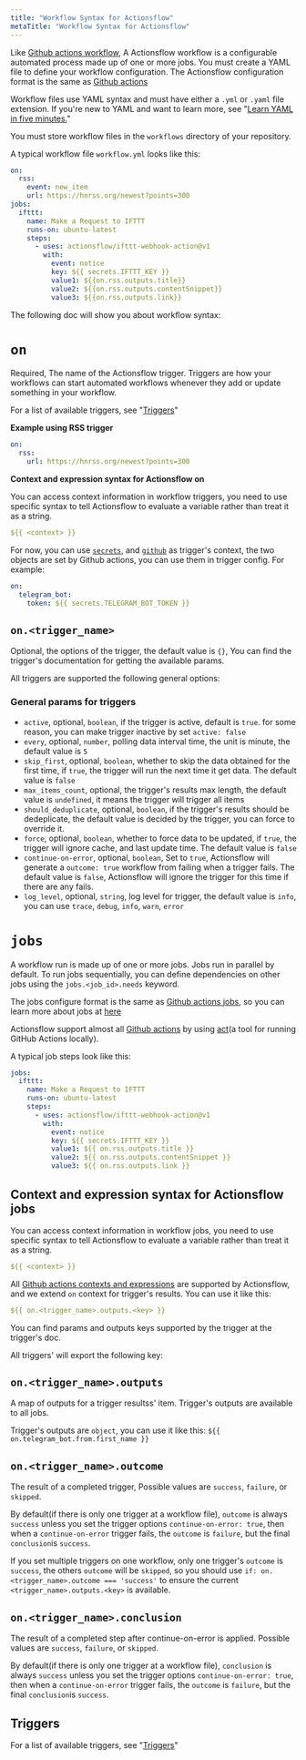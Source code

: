 ```yaml
---
title: "Workflow Syntax for Actionsflow"
metaTitle: "Workflow Syntax for Actionsflow"
---
```


Like [Github actions workflow](https://docs.github.com/en/actions/reference/workflow-syntax-for-github-actions), A Actionsflow workflow is a configurable automated process made up of one or more jobs. You must create a YAML file to define your workflow configuration. The Actionsflow configuration format is the same as [Github actions](https://docs.github.com/en/actions/configuring-and-managing-workflows/configuring-a-workflow)

Workflow files use YAML syntax and must have either a `.yml` or `.yaml` file extension. If you're new to YAML and want to learn more, see "[Learn YAML in five minutes.](https://www.codeproject.com/Articles/1214409/Learn-YAML-in-five-minutes)"

You must store workflow files in the `workflows` directory of your repository.

A typical workflow file `workflow.yml` looks like this:

```yaml
on:
  rss:
    event: new_item
    url: https://hnrss.org/newest?points=300
jobs:
  ifttt:
    name: Make a Request to IFTTT
    runs-on: ubuntu-latest
    steps:
      - uses: actionsflow/ifttt-webhook-action@v1
        with:
          event: notice
          key: ${{ secrets.IFTTT_KEY }}
          value1: ${{on.rss.outputs.title}}
          value2: ${{on.rss.outputs.contentSnippet}}
          value3: ${{on.rss.outputs.link}}
```

The following doc will show you about workflow syntax:

# `on`

Required, The name of the Actionsflow trigger. Triggers are how your workflows can start automated workflows whenever they add or update something in your workflow.

For a list of available triggers, see "[Triggers](/docs/triggers.md)"

**Example using RSS trigger**

```yaml
on:
  rss:
    url: https://hnrss.org/newest?points=300
```

**Context and expression syntax for Actionsflow on**

You can access context information in workflow triggers, you need to use specific syntax to tell Actionsflow to evaluate a variable rather than treat it as a string.

```yaml
${{ <context> }}
```

For now, you can use [`secrets`](https://docs.github.com/en/actions/configuring-and-managing-workflows/creating-and-storing-encrypted-secrets), and [`github`](https://docs.github.com/en/actions/reference/context-and-expression-syntax-for-github-actions#github-context) as trigger's context, the two objects are set by Github actions, you can use them in trigger config. For example:

```yaml
on:
  telegram_bot:
    token: ${{ secrets.TELEGRAM_BOT_TOKEN }}
```

## `on.<trigger_name>`

Optional, the options of the trigger, the default value is `{}`, You can find the trigger's documentation for getting the available params.

All triggers are supported the following general options:

### General params for triggers

- `active`, optional, `boolean`, if the trigger is active, default is `true`. for some reason, you can make trigger inactive by set `active: false`
- `every`, optional, `number`, polling data interval time, the unit is minute, the default value is `5`
- `skip_first`, optional, `boolean`, whether to skip the data obtained for the first time, if `true`, the trigger will run the next time it get data. The default value is `false`
- `max_items_count`, optional, the trigger's results max length, the default value is `undefined`, it means the trigger will trigger all items
- `should_deduplicate`, optional, `boolean`, if the trigger's results should be dedeplicate, the default value is decided by the trigger, you can force to override it.
- `force`, optional, `boolean`, whether to force data to be updated, if `true`, the trigger will ignore cache, and last update time. The default value is `false`
- `continue-on-error`, optional, `boolean`, Set to `true`, Actionsflow will generate a `outcome: true` workflow from failing when a trigger fails. The default value is `false`, Actionsflow will ignore the trigger for this time if there are any fails.
- `log_level`, optional, `string`, log level for trigger, the default value is `info`, you can use `trace`, `debug`, `info`, `warn`, `error`

# `jobs`

A workflow run is made up of one or more jobs. Jobs run in parallel by default. To run jobs sequentially, you can define dependencies on other jobs using the `jobs.<job_id>.needs` keyword.

The jobs configure format is the same as [Github actions jobs](https://docs.github.com/en/actions/reference/workflow-syntax-for-github-actions#jobs), so you can learn more about jobs at [here](https://docs.github.com/en/actions/reference/workflow-syntax-for-github-actions#jobs)

Actionsflow support almost all [Github actions](https://github.com/marketplace?type=actions) by using [act](https://github.com/nektos/act)(a tool for running GitHub Actions locally).

A typical job steps look like this:

```yaml
jobs:
  ifttt:
    name: Make a Request to IFTTT
    runs-on: ubuntu-latest
    steps:
      - uses: actionsflow/ifttt-webhook-action@v1
        with:
          event: notice
          key: ${{ secrets.IFTTT_KEY }}
          value1: ${{ on.rss.outputs.title }}
          value2: ${{ on.rss.outputs.contentSnippet }}
          value3: ${{ on.rss.outputs.link }}
```

## Context and expression syntax for Actionsflow jobs

You can access context information in workflow jobs, you need to use specific syntax to tell Actionsflow to evaluate a variable rather than treat it as a string.

```yaml
${{ <context> }}
```

All [Github actions contexts and expressions](https://docs.github.com/en/actions/reference/context-and-expression-syntax-for-github-actions) are supported by Actionsflow, and we extend `on` context for trigger's results. You can use it like this:

```yaml
${{ on.<trigger_name>.outputs.<key> }}
```

You can find params and outputs keys supported by the trigger at the trigger's doc.

All triggers' will export the following key:

## `on.<trigger_name>.outputs`

A map of outputs for a trigger resultss' item. Trigger's outputs are available to all jobs.

Trigger's outputs are `object`, you can use it like this: `${{ on.telegram_bot.from.first_name }}`

## `on.<trigger_name>.outcome`

The result of a completed trigger, Possible values are `success`, `failure`, or `skipped`.

By default(if there is only one trigger at a workflow file), `outcome` is always `success` unless you set the trigger options `continue-on-error: true`, then when a `continue-on-error` trigger fails, the `outcome` is `failure`, but the final `conclusion`is `success`.

If you set multiple triggers on one workflow, only one trigger's `outcome` is `success`, the others `outcome` will be `skipped`, so you should use `if: on.<trigger_name>.outcome === 'success'` to ensure the current `<trigger_name>.outputs.<key>` is available.

## `on.<trigger_name>.conclusion`

The result of a completed step after continue-on-error is applied. Possible values are `success`, `failure`, or `skipped`.

By default(if there is only one trigger at a workflow file), `conclusion` is always `success` unless you set the trigger options `continue-on-error: true`, then when a `continue-on-error` trigger fails, the `outcome` is `failure`, but the final `conclusion`is `success`.

## Triggers

For a list of available triggers, see "[Triggers](/docs/triggers.md)"
